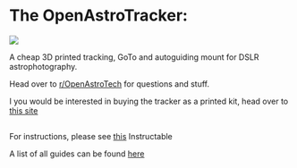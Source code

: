 # The OpenAstroTracker:
![ ](https://i.imgur.com/qGr2bFf.jpg)

A cheap 3D printed tracking, GoTo and autoguiding mount for DSLR astrophotography.

Head over to [r/OpenAstroTech](https://www.reddit.com/r/OpenAstroTech/) for questions and stuff.

I you would be interested in buying the tracker as a printed kit, head over to [this site](https://openastrotech.com/products/)

##

For instructions, please see [this](https://www.instructables.com/id/OpenAstroTracker-a-DSLR-Tracking-GoTo-Mount-for-As/) Instructable 

A list of all guides can be found [here](https://openastrotech.com/guides/)
